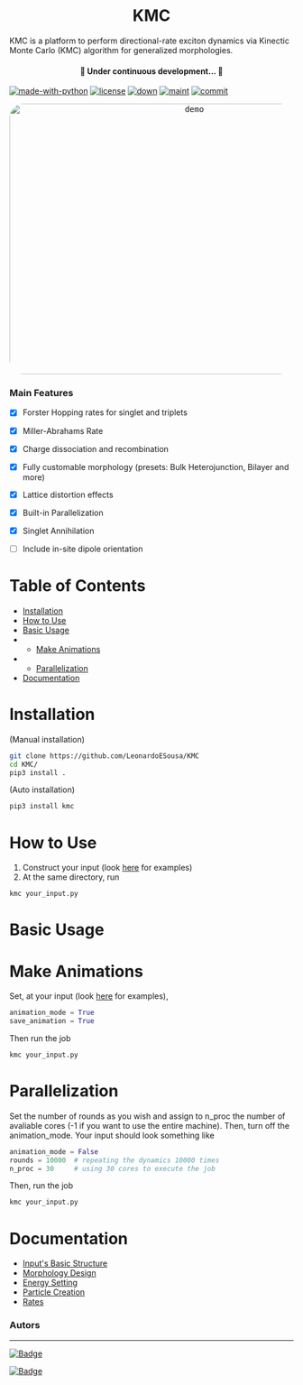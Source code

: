 <h1 align="center">KMC</h1
  
<p align="center">KMC is a platform to perform directional-rate exciton dynamics via Kinectic Monte Carlo (KMC) algorithm for generalized morphologies. </p>

<h4 align="center"> 
	🚧  Under continuous development...  🚧
</h4>

[![made-with-python](https://img.shields.io/badge/Made%20with-Python-1f425f.svg)](https://www.python.org/)
[![license](https://img.shields.io/github/license/LeonardoESousa/KMC?style=plastic)]()
[![down](https://img.shields.io/github/downloads/LeonardoESousa/KMC/total?style=plastic)]()
[![maint](https://img.shields.io/maintenance/yes/2021)]()
[![commit](https://img.shields.io/github/last-commit/LeonardoESousa/KMC?style=plastic)]()

<p align="center">
  <kbd>
    <img width="640" style="border-radius: 25px" height="480" src="https://i.postimg.cc/2yVWMfZc/ezgif-com-gif-maker.gif" alt="demo">
  </kbd>
</p>

### Main Features

- [x] Forster Hopping rates for singlet and triplets
- [x] Miller-Abrahams Rate
- [x] Charge dissociation and recombination
- [x] Fully customable morphology (presets: Bulk Heterojunction, Bilayer and more)
- [x] Lattice distortion effects
- [x] Built-in Parallelization
- [x] Singlet Annihilation
- [ ] Include in-site dipole orientation


Table of Contents
=================
<!--ts-->
   * [Installation](#Installation)
   * [How to Use](#how-to-use)
   * [Basic Usage](#basic-use)
   *    * [Make Animations](#ani)
   *    * [Parallelization](#paralell)
   * [Documentation](#doc)

<!--te-->

Installation
============

(Manual installation)
```bash
git clone https://github.com/LeonardoESousa/KMC
cd KMC/
pip3 install .
```
(Auto installation)
```bash
pip3 install kmc
```

How to Use
============

1) Construct your input (look [here](https://github.com/LeonardoESousa/KMC/tree/main/input_examples) for examples)
2) At the same directory, run
```bash
kmc your_input.py
```

Basic Usage
============

Make Animations
============
Set, at your input (look [here](https://github.com/LeonardoESousa/KMC/tree/main/input_examples) for examples),

```python
animation_mode = True
save_animation = True
```
Then run the job
```python
kmc your_input.py
```

Parallelization
============
Set the number of rounds as you wish and assign to n_proc the number of avaliable cores (-1 if you want to use the entire machine). Then, turn off the animation_mode. Your input should look something like
```python
animation_mode = False
rounds = 10000  # repeating the dynamics 10000 times 
n_proc = 30     # using 30 cores to execute the job
```
Then, run the job
```python
kmc your_input.py
```


Documentation
============
<!--ts-->
   * [Input's Basic Structure](#input)
   * [Morphology Design](#morph)
   * [Energy Setting](#energy)
   * [Particle Creation](#particles)
   * [Rates](#rates)
<!--te-->

### Autors
---

[![Badge](https://img.shields.io/badge/Email_Leo!-%237159c1?style=for-the-badge&logo=gmail&logoColor=red)](mailto:leonardo.sousa137@gmail.com)

[![Badge](https://img.shields.io/badge/Email_Tiago!-%237159c1?style=for-the-badge&logo=gmail&logoColor=red)](mailto:tiagofis96@gmail.com)
